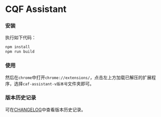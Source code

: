# CQF Assistant
### 安装
执行如下代码：
```cmd
npm install
npm run build
```
### 使用
然后在`chrome`中打开`chrome://extensions/`，点击左上方加载已解压的扩展程序，选择`caf-assistant-v版本号`文件夹即可。

### 版本历史记录
可在[CHANGELOG](./CHANGELOG.md)中查看版本历史记录。